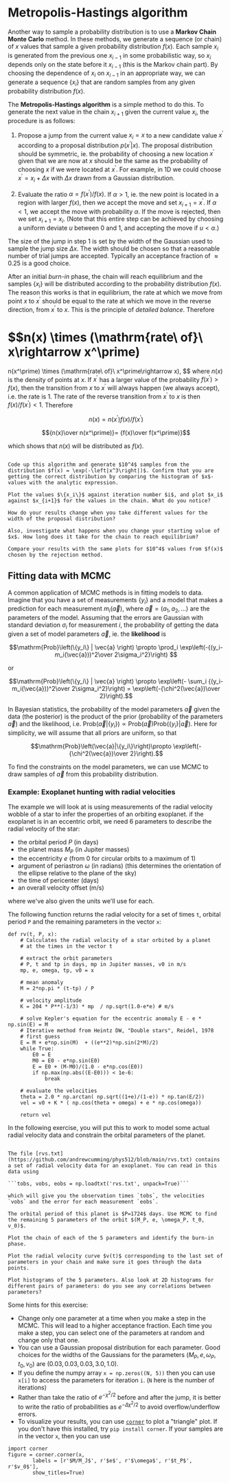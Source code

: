 # Metropolis-Hastings algorithm

Another way to sample a probability distribution is to use a **Markov Chain Monte Carlo** method. In these methods, we generate a sequence (or chain) of $x$ values that sample a given probability distribution $f(x)$. Each sample $x_i$ is generated from the previous one $x_{i-1}$ in some probabilistic way, so $x_i$ depends only on the state before it $x_{i-1}$ (this is the Markov chain part). By choosing the dependence of $x_i$ on $x_{i-1}$ in an appropriate way, we can generate a sequence $\{x_i\}$ that are random samples from any given probability distribution $f(x)$.

The **Metropolis-Hastings algorithm** is a simple method to do this. To generate the next value in  the chain $x_{i+1}$ given the current value $x_i$, the procedure is as follows:

1. Propose a jump from the current value $x_i=x$ to a new candidate value $x^\prime$ according to a proposal distribution $p(x^\prime|x)$. The proposal distribution should be symmetric, ie. the probability of choosing a new  location $x^\prime$ given that we are now at $x$ should be the same as the probability of choosing $x$ if we were located at $x^\prime$. For example, in 1D we could choose $x^\prime = x_i + \Delta x$ with $\Delta x$ drawn from a Gaussian distribution.

2. Evaluate the ratio $\alpha = f(x^\prime)/f(x)$. If $\alpha>1$, ie. the new point is located in a region with larger $f(x)$, then we accept the move and set $x_{i+1} = x^\prime$. If $\alpha<1$, we accept the move with probability $\alpha$. If the move is rejected, then we set $x_{i+1} = x_i$.  (Note that this entire step can be achieved by choosing a uniform deviate $u$ between 0 and 1, and accepting the move if $u<\alpha$.)

The size of the jump in step 1 is set by the width of the Gaussian used to sample the jump size $\Delta x$. The width should be chosen so that a reasonable number of trial jumps are accepted. Typically an acceptance fraction of $\approx 0.25$ is a good choice.

After an initial *burn-in* phase, the chain will reach equilibrium and the samples $\{x_i\}$ will be distributed according to the probability distribution $f(x)$. The reason this works is that in equilibrium, the rate at which we move from point $x$ to $x^\prime$ should be equal to the rate at which we move in the reverse direction, from $x^\prime$ to $x$. This is the principle of *detailed balance*. Therefore

$$n(x) \times (\mathrm{rate\ of}\ x\rightarrow x^\prime)
=
n(x^\prime) \times (\mathrm{rate\ of}\ x^\prime\rightarrow x),
$$
where $n(x)$ is the density of points at $x$.
If $x^\prime$ has a larger value of the probability $f(x^\prime)>f(x)$, then the transition from $x$ to $x^\prime$ will always happen (we always accept), i.e. the rate is 1. The rate of the reverse transition from $x^\prime$ to $x$ is then $f(x)/f(x^\prime)<1$. Therefore

$$n(x) = n(x^\prime) f(x)/f(x^\prime)$$

$${n(x)\over n(x^\prime)}= {f(x)\over f(x^\prime)}$$

which shows that $n(x)$ will be distributed as $f(x)$.



```{admonition} Exercise: Sampling $\exp(-|x^3|)$ with Metropolis-Hastings

Code up this algorithm and generate $10^4$ samples from the distribution $f(x) = \exp(-\left|x^3\right|)$. Confirm that you are getting the correct distribution by comparing the histogram of $x$-values with the analytic expression.

Plot the values $\{x_i\}$ against iteration number $i$, and plot $x_i$ against $x_{i+1}$ for the values in the chain. What do you notice?

How do your results change when you take different values for the width of the proposal distribution?

Also, investigate what happens when you change your starting value of $x$. How long does it take for the chain to reach equilibrium?

Compare your results with the same plots for $10^4$ values from $f(x)$ chosen by the rejection method.
```


## Fitting data with MCMC

A common application of MCMC methods is in fitting models to data. Imagine that you have a set of measurements $\{y_i\}$ and a model that makes a prediction for each measurement $m_i(\vec{a})$, where $\vec{a}=(a_1, a_2, ...)$ are the parameters of the model.
Assuming that the errors are Gaussian with standard deviation $\sigma_i$ for measurement $i$, the probability of getting the data given a set of model parameters $\vec{a}$, ie. the **likelihood** is

$$\mathrm{Prob}\left(\{y_i\} | \vec{a}   \right) \propto  \prod_i \exp\left(-{(y_i-m_i(\vec{a}))^2\over 2\sigma_i^2}\right) $$

or

$$\mathrm{Prob}\left(\{y_i\} | \vec{a}   \right) \propto  \exp\left(-  \sum_i {(y_i-m_i(\vec{a}))^2\over 2\sigma_i^2}\right) = \exp\left(-{\chi^2(\vec{a})\over 2}\right).$$

In Bayesian statistics, the probability of the model parameters $\vec{a}$ given the data (the posterior) is the product of the prior (probability of the parameters $\vec{a}$) and the likelihood, i.e. $\mathrm{Prob}(\vec{a}|\{y_i\}) \propto \mathrm{Prob}(\vec{a})\mathrm{Prob}\left(\{y_i\} | \vec{a}   \right)$. Here for simplicity, we will assume that all priors are uniform, so that 

$$\mathrm{Prob}\left(\vec{a}|\{y_i\}\right)\propto  \exp\left(-{\chi^2(\vec{a})\over 2}\right).$$

To find the constraints on the model parameters, we can use MCMC to draw samples of $\vec{a}$ from this probability distribution.


### Example: Exoplanet hunting with radial velocities

The example we will look at is using measurements of the radial velocity wobble of a star to infer the properties of an orbiting exoplanet. if the exoplanet is in an eccentric orbit, we need 6 parameters to describe the radial velocity of the star:

- the orbital period $P$ (in days)
- the planet mass $M_P$ (in Jupiter masses)
- the eccentricity $e$ (from 0 for circular orbits to a maximum of 1)
- argument of periastron $\omega$ (in radians) (this determines the orientation of the ellipse relative to the plane of the sky)
- the time of pericenter (days)
- an overall velocity offset (m/s)

where we've also given the units we'll use for each.

The following function returns the radial velocity for a set of times `t`, orbital period `P` and the remaining parameters in the vector `x`:

```
def rv(t, P, x):
    # Calculates the radial velocity of a star orbited by a planet
    # at the times in the vector t
    
    # extract the orbit parameters
    # P, t and tp in days, mp in Jupiter masses, v0 in m/s  
    mp, e, omega, tp, v0 = x
        
    # mean anomaly
    M = 2*np.pi * (t-tp) / P
    
    # velocity amplitude
    K = 204 * P**(-1/3) * mp  / np.sqrt(1.0-e*e) # m/s
    
    # solve Kepler's equation for the eccentric anomaly E - e * np.sin(E) = M
    # Iterative method from Heintz DW, "Double stars", Reidel, 1978
    # first guess
    E = M + e*np.sin(M)  + ((e**2)*np.sin(2*M)/2)
    while True:
        E0 = E 
        M0 = E0 - e*np.sin(E0)
        E = E0 + (M-M0)/(1.0 - e*np.cos(E0))
        if np.max(np.abs((E-E0))) < 1e-6:
            break
        
    # evaluate the velocities
    theta = 2.0 * np.arctan( np.sqrt((1+e)/(1-e)) * np.tan(E/2))
    vel = v0 + K * ( np.cos(theta + omega) + e * np.cos(omega))
    
    return vel
```

In the following exercise, you will put this to work to model some actual radial velocity data and constrain the orbital parameters of the planet.

```{admonition} Exercise: exoplanet orbit fit

The file [rvs.txt](https://github.com/andrewcumming/phys512/blob/main/rvs.txt) contains a set of radial velocity data for an exoplanet. You can read in this data using 

```tobs, vobs, eobs = np.loadtxt('rvs.txt', unpack=True)```

which will give you the observation times `tobs`, the velocities `vobs` and the error for each measurement `eobs`.

The orbital period of this planet is $P=1724$ days. Use MCMC to find the remaining 5 parameters of the orbit $(M_P, e, \omega_P, t_0, v_0)$. 

Plot the chain of each of the 5 parameters and identify the burn-in phase.

Plot the radial velocity curve $v(t)$ corresponding to the last set of parameters in your chain and make sure it goes through the data points.

Plot histograms of the 5 parameters. Also look at 2D histograms for different pairs of parameters: do you see any correlations between parameters?
```

Some hints for this exercise:

- Change only one parameter at a time when you make a step in the MCMC. This will lead to a higher acceptance fraction. Each time you make a step, you can select one of the parameters at random and change only that one. 
- You can use a Gaussian proposal distribution for each parameter. Good choices for the widths of the Gaussians for the parameters $(M_P, e, \omega_P, t_0, v_0)$ are $(0.03, 0.03, 0.03, 3.0, 1.0)$. 
- If you define the numpy array `x = np.zeros((N, 5))` then you can use `x[i]` to access the parameters for iteration `i`. (`N` here is the number of iterations)
- Rather than take the ratio of $e^{-\chi^2/2}$ before and after the jump, it is better to write the ratio of probabilities as $e^{-\Delta\chi^2/2}$ to avoid overflow/underflow errors.
- To visualize your results, you can use [`corner`](https://corner.readthedocs.io/en/latest/) to plot a "triangle" plot. If you don't have this installed, try `pip install corner`. If your samples are in the vector `x`, then you can use 

```
import corner
figure = corner.corner(x, 
        labels = [r'$M/M_J$', r'$e$', r'$\omega$', r'$t_P$', r'$v_0$'], 
        show_titles=True)
```




